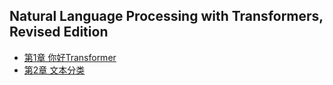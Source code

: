 
## Natural Language Processing with Transformers, Revised Edition

* [第1章 你好Transformer](nlp/transformer01.ipynb)
* [第2章 文本分类](nlp/transformer02.ipynb)
